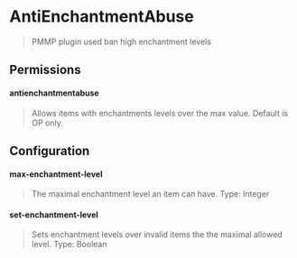 # AntiEnchantmentAbuse
> PMMP plugin used ban high enchantment levels
## Permissions
#### antienchantmentabuse
> Allows items with enchantments levels over the max value.
> Default is OP only.
## Configuration
#### max-enchantment-level
> The maximal enchantment level an item can have.
> Type: Integer
#### set-enchantment-level
> Sets enchantment levels over invalid items the the maximal allowed level.
> Type: Boolean
